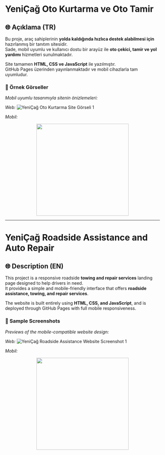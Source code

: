 # YeniÇağ Oto Kurtarma ve Oto Tamir

## 🌐 Açıklama (TR)

Bu proje, araç sahiplerinin **yolda kaldığında hızlıca destek alabilmesi için** hazırlanmış bir tanıtım sitesidir.  
Sade, mobil uyumlu ve kullanıcı dostu bir arayüz ile **oto çekici, tamir ve yol yardımı** hizmetleri sunulmaktadır.

Site tamamen **HTML, CSS ve JavaScript** ile yazılmıştır.  
GitHub Pages üzerinden yayınlanmaktadır ve mobil cihazlarla tam uyumludur.

### 📸 Örnek Görseller

*Mobil uyumlu tasarımıyla sitenin önizlemeleri:*

*Web:*
![YeniÇağ Oto Kurtarma Site Görseli 1](https://drive.google.com/uc?export=view&id=1-Ku6ZBEhXDoSd7gr6gH0OKHt5jysM6RK)

*Mobil:*
<div align="center">
  <img src="https://drive.google.com/uc?export=view&id=1XwUp8PMmgalb8kOtaq6rSSBLmopMfPMY" width="300"/>
</div>

---

# YeniÇağ Roadside Assistance and Auto Repair

## 🌐 Description (EN)

This project is a responsive roadside **towing and repair services** landing page designed to help drivers in need.  
It provides a simple and mobile-friendly interface that offers **roadside assistance, towing, and repair services**.

The website is built entirely using **HTML, CSS, and JavaScript**, and is deployed through GitHub Pages with full mobile responsiveness.

### 📸 Sample Screenshots

*Previews of the mobile-compatible website design:*

*Web:*
![YeniÇağ Roadside Assistance Website Screenshot 1](https://drive.google.com/uc?export=view&id=1-Ku6ZBEhXDoSd7gr6gH0OKHt5jysM6RK)

*Mobil:*
<div align="center">
  <img src="https://drive.google.com/uc?export=view&id=1XwUp8PMmgalb8kOtaq6rSSBLmopMfPMY" width="300"/>
</div>
